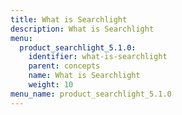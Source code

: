 ```yaml
---
title: What is Searchlight
description: What is Searchlight
menu:
  product_searchlight_5.1.0:
    identifier: what-is-searchlight
    parent: concepts
    name: What is Searchlight
    weight: 10
menu_name: product_searchlight_5.1.0
---
```

